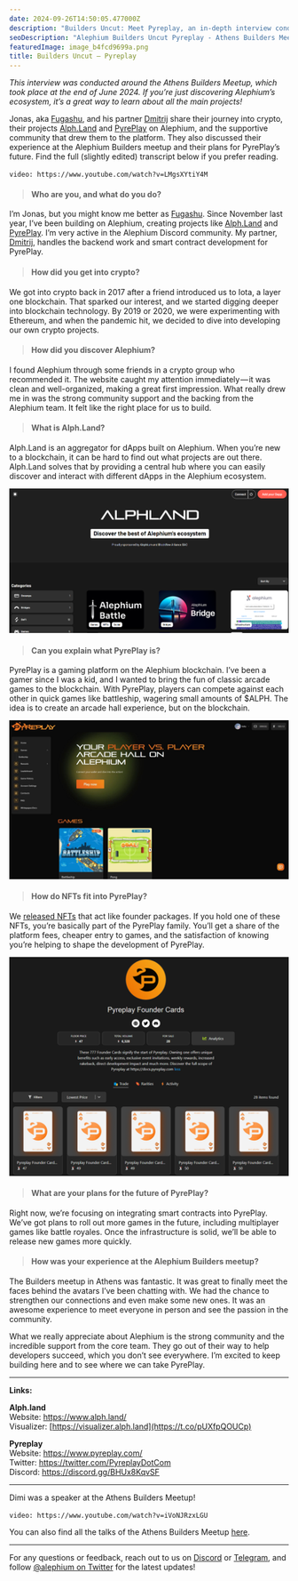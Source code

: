 ```yaml
---
date: 2024-09-26T14:50:05.477000Z
description: "Builders Uncut: Meet Pyreplay, an in-depth interview conducted around the Athens Builders Meetup showcasing innovative projects in the Alephium ecosystem."
seoDescription: "Alephium Builders Uncut Pyreplay - Athens Builders Meetup interview. In-depth developer showcase and ecosystem project spotlight."
featuredImage: image_b4fcd9699a.png
title: Builders Uncut — Pyreplay
---
```

*This interview was conducted around the Athens Builders Meetup, which took place at the end of June 2024. If you’re just discovering Alephium’s ecosystem, it’s a great way to learn about all the main projects!*

Jonas, aka [Fugashu](https://x.com/fugashu_codes), and his partner [Dmitrij](https://x.com/notdimfred) share their journey into crypto, their projects [Alph.Land](http://Alph.Land) and [PyrePlay](https://www.pyreplay.com/) on Alephium, and the supportive community that drew them to the platform. They also discussed their experience at the Alephium Builders meetup and their plans for PyrePlay’s future. Find the full (slightly edited) transcript below if you prefer reading.

`video: https://www.youtube.com/watch?v=LMgsXYtiY4M`

> #### Who are you, and what do you do?

I’m Jonas, but you might know me better as [Fugashu](https://x.com/fugashu_codes). Since November last year, I’ve been building on Alephium, creating projects like [Alph.Land](http://alph.land) and [PyrePlay](https://www.pyreplay.com/). I’m very active in the Alephium Discord community. My partner, [Dmitrij](https://x.com/notdimfred), handles the backend work and smart contract development for PyrePlay.

> #### How did you get into crypto?

We got into crypto back in 2017 after a friend introduced us to Iota, a layer one blockchain. That sparked our interest, and we started digging deeper into blockchain technology. By 2019 or 2020, we were experimenting with Ethereum, and when the pandemic hit, we decided to dive into developing our own crypto projects.

> #### How did you discover Alephium?

I found Alephium through some friends in a crypto group who recommended it. The website caught my attention immediately — it was clean and well-organized, making a great first impression. What really drew me in was the strong community support and the backing from the Alephium team. It felt like the right place for us to build.

> #### What is Alph.Land?

Alph.Land is an aggregator for dApps built on Alephium. When you’re new to a blockchain, it can be hard to find out what projects are out there. Alph.Land solves that by providing a central hub where you can easily discover and interact with different dApps in the Alephium ecosystem.

![](image_3eb2cfba9e.png)

> #### Can you explain what PyrePlay is?

PyrePlay is a gaming platform on the Alephium blockchain. I’ve been a gamer since I was a kid, and I wanted to bring the fun of classic arcade games to the blockchain. With PyrePlay, players can compete against each other in quick games like battleship, wagering small amounts of $ALPH. The idea is to create an arcade hall experience, but on the blockchain.

![](image_49d35898dc.jpg)

> #### How do NFTs fit into PyrePlay?

We [released NFTs](https://deadrare.io/collection/pyreplay-founder-cards) that act like founder packages. If you hold one of these NFTs, you’re basically part of the PyrePlay family. You’ll get a share of the platform fees, cheaper entry to games, and the satisfaction of knowing you’re helping to shape the development of PyrePlay.

![](image_851b6bea33.png)

> #### What are your plans for the future of PyrePlay?

Right now, we’re focusing on integrating smart contracts into PyrePlay. We’ve got plans to roll out more games in the future, including multiplayer games like battle royales. Once the infrastructure is solid, we’ll be able to release new games more quickly.

> #### How was your experience at the Alephium Builders meetup?

The Builders meetup in Athens was fantastic. It was great to finally meet the faces behind the avatars I’ve been chatting with. We had the chance to strengthen our connections and even make some new ones. It was an awesome experience to meet everyone in person and see the passion in the community.

What we really appreciate about Alephium is the strong community and the incredible support from the core team. They go out of their way to help developers succeed, which you don’t see everywhere. I’m excited to keep building here and to see where we can take PyrePlay.

- - -

**Links:**

**Alph.land**\
Website: <https://www.alph.land/>\
Visualizer: [https://visualizer.alph.land](https://t.co/pUXfpQOUCp)

**Pyreplay**\
Website: <https://www.pyreplay.com/>\
Twitter: <https://twitter.com/PyreplayDotCom>\
Discord: <https://discord.gg/BHUx8KqvSF>

- - -

Dimi was a speaker at the Athens Builders Meetup!

`video: https://www.youtube.com/watch?v=iVoNJRzxLGU`

You can also find all the talks of the Athens Builders Meetup [here](/news/post/all-the-athens-meetup-presentations-f419195640ce).

- - -

For any questions or feedback, reach out to us on [Discord](/discord) or [Telegram](https://t.me/alephiumgroup), and follow [@alephium on Twitter](https://x.com/alephium) for the latest updates!
